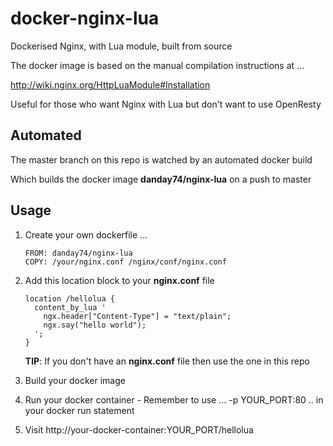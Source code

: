 docker-nginx-lua
================

Dockerised Nginx, with Lua module, built from source

The docker image is based on the manual compilation instructions at ...

http://wiki.nginx.org/HttpLuaModule#Installation

Useful for those who want Nginx with Lua but don't want to use OpenResty

Automated
---------

The master branch on this repo is watched by an automated docker build

Which builds the docker image <b>danday74/nginx-lua</b> on a push to master

Usage
-----

1. Create your own dockerfile ...

    ```
    FROM: danday74/nginx-lua
    COPY: /your/nginx.conf /nginx/conf/nginx.conf
    ```

2. Add this location block to your **nginx.conf** file

    ```
    location /hellolua {
      content_by_lua '
        ngx.header["Content-Type"] = "text/plain";
        ngx.say("hello world");
      ';
    }
    ```

    **TIP**: If you don't have an **nginx.conf** file then use the one in this repo

3. Build your docker image
4. Run your docker container - Remember to use ... -p YOUR_PORT:80 .. in your docker run statement
5. Visit http://your-docker-container:YOUR_PORT/hellolua
